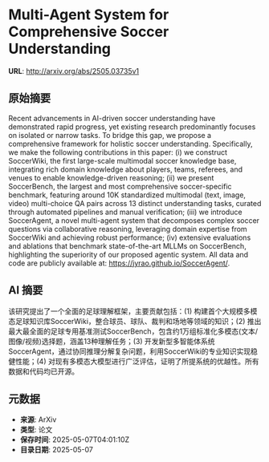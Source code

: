 # Multi-Agent System for Comprehensive Soccer Understanding

**URL**: http://arxiv.org/abs/2505.03735v1

## 原始摘要

Recent advancements in AI-driven soccer understanding have demonstrated rapid
progress, yet existing research predominantly focuses on isolated or narrow
tasks. To bridge this gap, we propose a comprehensive framework for holistic
soccer understanding. Specifically, we make the following contributions in this
paper: (i) we construct SoccerWiki, the first large-scale multimodal soccer
knowledge base, integrating rich domain knowledge about players, teams,
referees, and venues to enable knowledge-driven reasoning; (ii) we present
SoccerBench, the largest and most comprehensive soccer-specific benchmark,
featuring around 10K standardized multimodal (text, image, video) multi-choice
QA pairs across 13 distinct understanding tasks, curated through automated
pipelines and manual verification; (iii) we introduce SoccerAgent, a novel
multi-agent system that decomposes complex soccer questions via collaborative
reasoning, leveraging domain expertise from SoccerWiki and achieving robust
performance; (iv) extensive evaluations and ablations that benchmark
state-of-the-art MLLMs on SoccerBench, highlighting the superiority of our
proposed agentic system. All data and code are publicly available at:
https://jyrao.github.io/SoccerAgent/.


## AI 摘要

该研究提出了一个全面的足球理解框架，主要贡献包括：(1) 构建首个大规模多模态足球知识库SoccerWiki，整合球员、球队、裁判和场地等领域的知识；(2) 推出最大最全面的足球专用基准测试SoccerBench，包含约1万组标准化多模态(文本/图像/视频)选择题，涵盖13种理解任务；(3) 开发新型多智能体系统SoccerAgent，通过协同推理分解复杂问题，利用SoccerWiki的专业知识实现稳健性能；(4) 对现有多模态大模型进行广泛评估，证明了所提系统的优越性。所有数据和代码均已开源。

## 元数据

- **来源**: ArXiv
- **类型**: 论文
- **保存时间**: 2025-05-07T04:01:10Z
- **目录日期**: 2025-05-07
